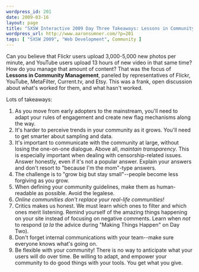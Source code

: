 ```yaml
--- 
wordpress_id: 201
date: 2009-03-16
layout: page
title: "SXSW Interactive 2009 Day Three Takeaways: Lessons in Community Management"
wordpress_url: http://www.aaronsumner.com/?p=201
tags: [ "SXSW 2009", "Web Development", Community ]
---
```

Can you believe that Flickr users upload 3,000-5,000 new photos per minute, and YouTube users upload 13 hours of new video in that same time? How do you manage that amount of content? That was the focus of <strong>Lessons in Community Management</strong>, paneled by representatives of Flickr, YouTube, MetaFilter, Current.tv, and Etsy. This was a frank, open discussion about what's worked for them, and what hasn't worked.

Lots of takeaways:

<ol>
<li>As you move from early adopters to the mainstream, you'll need to adapt your rules of engagement and create new flag mechanisms along the way.</li>
<li>It's harder to perceive trends in your community as it grows. You'll need to get smarter about sampling and data.</li>
<li>It's important to communicate with the community at large, without losing the one-on-one dialogue. Above all, <em>maintain transparency</em>. This is especially important when dealing with censorship-related issues. Answer honestly, even if it's not a popular answer. Explain your answers and don't resort to "because I'm the mom"-type answers.</li>
<li>The challenge is to "grow big but stay small"--people become less forgiving as you grow.</li>
<li>When defining your community guidelines, make them as human-readable as possible. Avoid the legalese.</li>
<li><em>Online communities don't replace your real-life communities!</em></li>
<li>Critics makes us honest. We must learn which ones to filter and which ones merit listening. Remind yourself of the amazing things happening on your site instead of focusing on negative comments. Learn when <em>not</em> to respond (<em>a la</em> the advice during "Making Things Happen" on Day Two).</li>
<li>Don't forget internal communications with your team--make sure everyone knows what's going on.</li>
<li>Be flexible with your community! There is no way to anticipate what your users will do over time. Be willing to adapt, and empower your community to do good things with your tools. You get what you give.</li>
</ol>
